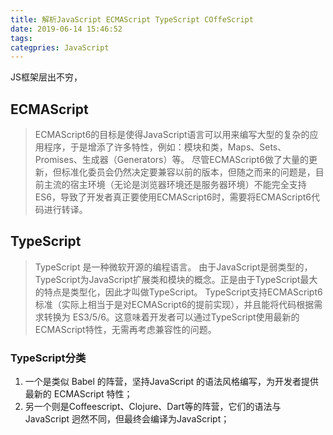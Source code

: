```yaml
---
title: 解析JavaScript ECMAScript TypeScript COffeScript
date: 2019-06-14 15:46:52
tags: 
categpries: JavaScript
---
```

JS框架层出不穷，

<!-- more -->
## ECMAScript

> ECMAScript6的目标是使得JavaScript语言可以用来编写大型的复杂的应用程序，于是增添了许多特性，例如：模块和类，Maps、Sets、Promises、生成器（Generators）等。
> 尽管ECMAScript6做了大量的更新，但标准化委员会仍然决定要兼容以前的版本，但随之而来的问题是，目前主流的宿主环境（无论是浏览器环境还是服务器环境）不能完全支持ES6，导致了开发者真正要使用ECMAScript6时，需要将ECMAScript6代码进行转译。


## TypeScript
> TypeScript 是一种微软开源的编程语言。
> 由于JavaScript是弱类型的，TypeScript为JavaScript扩展类和模块的概念。正是由于TypeScript最大的特点是类型化，因此才叫做TypeScript。
> TypeScript支持ECMAScript6标准（实际上相当于是对ECMAScript6的提前实现），并且能将代码根据需求转换为 ES3/5/6。这意味着开发者可以通过TypeScript使用最新的ECMAScript特性，无需再考虑兼容性的问题。


### TypeScript分类
1. 一个是类似 Babel 的阵营，坚持JavaScript 的语法风格编写，为开发者提供最新的 ECMAScript 特性；
2. 另一个则是Coffeescript、Clojure、Dart等的阵营，它们的语法与 JavaScript 迥然不同，但最终会编译为JavaScript；
